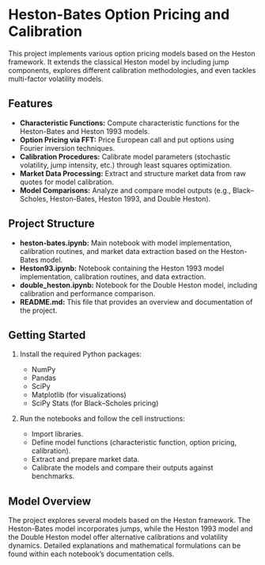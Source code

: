 # Heston-Bates Option Pricing and Calibration

This project implements various option pricing models based on the Heston framework. It extends the classical Heston model by including jump components, explores different calibration methodologies, and even tackles multi-factor volatility models.

## Features

- **Characteristic Functions:** Compute characteristic functions for the Heston-Bates and Heston 1993 models.
- **Option Pricing via FFT:** Price European call and put options using Fourier inversion techniques.
- **Calibration Procedures:** Calibrate model parameters (stochastic volatility, jump intensity, etc.) through least squares optimization.
- **Market Data Processing:** Extract and structure market data from raw quotes for model calibration.
- **Model Comparisons:** Analyze and compare model outputs (e.g., Black–Scholes, Heston-Bates, Heston 1993, and Double Heston).

## Project Structure

- **heston-bates.ipynb:** Main notebook with model implementation, calibration routines, and market data extraction based on the Heston-Bates model.
- **Heston93.ipynb:** Notebook containing the Heston 1993 model implementation, calibration routines, and data extraction.
- **double_heston.ipynb:** Notebook for the Double Heston model, including calibration and performance comparison.
- **README.md:** This file that provides an overview and documentation of the project.

## Getting Started

1. Install the required Python packages:
   - NumPy
   - Pandas
   - SciPy
   - Matplotlib (for visualizations)
   - SciPy Stats (for Black–Scholes pricing)

2. Run the notebooks and follow the cell instructions:
   - Import libraries.
   - Define model functions (characteristic function, option pricing, calibration).
   - Extract and prepare market data.
   - Calibrate the models and compare their outputs against benchmarks.

## Model Overview

The project explores several models based on the Heston framework. The Heston-Bates model incorporates jumps, while the Heston 1993 model and the Double Heston model offer alternative calibrations and volatility dynamics. Detailed explanations and mathematical formulations can be found within each notebook’s documentation cells.
